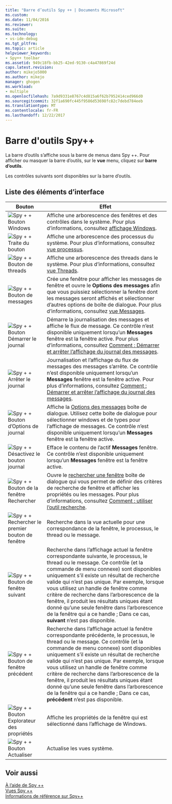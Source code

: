 ```yaml
---
title: "Barre d’outils Spy ++ | Documents Microsoft"
ms.custom: 
ms.date: 11/04/2016
ms.reviewer: 
ms.suite: 
ms.technology:
- vs-ide-debug
ms.tgt_pltfrm: 
ms.topic: article
helpviewer_keywords:
- Spy++ toolbar
ms.assetid: 949c18fb-bb25-42ed-9130-c4a47869f24d
caps.latest.revision: 
author: mikejo5000
ms.author: mikejo
manager: ghogen
ms.workload:
- multiple
ms.openlocfilehash: 7a9d9331e8767c4d815a6f62b7952414ced966d0
ms.sourcegitcommit: 32f1a690fc445f9586d53698fc82c7debd784eeb
ms.translationtype: MT
ms.contentlocale: fr-FR
ms.lasthandoff: 12/22/2017
---
```

# <a name="spy-toolbar"></a>Barre d'outils Spy++
La barre d’outils s’affiche sous la barre de menus dans Spy ++. Pour afficher ou masquer la barre d’outils, sur le **vue** menu, cliquez sur **barre d’outils**.  
  
 Les contrôles suivants sont disponibles sur la barre d’outils.  
  
## <a name="uielement-list"></a>Liste des éléments d’interface  
  
|Bouton|Effet|  
|------------|------------|  
|![Spy &#43; &#43; Bouton Windows](../debugger/media/icon_spy--_windows.gif "Icon_Spy ++ _Windows")|Affiche une arborescence des fenêtres et des contrôles dans le système. Pour plus d’informations, consultez [affichage Windows](../debugger/windows-view.md).|  
|![Spy &#43; &#43; Traite du bouton](../debugger/media/icon_spy--_processes.gif "Icon_Spy ++ _Processes")|Affiche une arborescence des processus du système. Pour plus d’informations, consultez [vue processus](../debugger/processes-view.md).|  
|![Spy &#43; &#43; Bouton de threads](../debugger/media/icon_spy--_threads.gif "Icon_Spy ++ _Threads")|Affiche une arborescence des threads dans le système. Pour plus d’informations, consultez [vue Threads](../debugger/threads-view.md).|  
|![Spy &#43; &#43; Bouton de messages](../debugger/media/icon_spy--_messages.gif "Icon_Spy ++ _Messages")|Crée une fenêtre pour afficher les messages de fenêtre et ouvre le **Options des messages** afin que vous puissiez sélectionner la fenêtre dont les messages seront affichés et sélectionner d’autres options de boîte de dialogue. Pour plus d’informations, consultez [vue Messages](../debugger/messages-view.md).|  
|![Spy &#43; &#43; Bouton Démarrer le journal](../debugger/media/icon_spy--_startlog.gif "Icon_Spy ++ _StartLog")|Démarre la journalisation des messages et affiche le flux de message. Ce contrôle n’est disponible uniquement lorsqu’un **Messages** fenêtre est la fenêtre active. Pour plus d’informations, consultez [Comment : Démarrer et arrêter l’affichage du journal des messages](../debugger/how-to-start-and-stop-the-message-log-display.md).|  
|![Spy &#43; &#43; Arrêter le journal](../debugger/media/icon_spy--_stoplog.gif "Icon_Spy ++ _StopLog")|Journalisation et l’affichage du flux de messages des messages s’arrête. Ce contrôle n’est disponible uniquement lorsqu’un **Messages** fenêtre est la fenêtre active. Pour plus d’informations, consultez [Comment : Démarrer et arrêter l’affichage du journal des messages](../debugger/how-to-start-and-stop-the-message-log-display.md).|  
|![Spy &#43; &#43; Bouton d’Options de journal](../debugger/media/icon_spy--_logoptions.gif "Icon_Spy ++ _LogOptions")|Affiche la [Options des messages](../debugger/message-options-dialog-box.md) boîte de dialogue. Utilisez cette boîte de dialogue pour sélectionner windows et de types pour l’affichage de messages. Ce contrôle n’est disponible uniquement lorsqu’un **Messages** fenêtre est la fenêtre active.|  
|![Spy &#43; &#43; Désactivez le bouton journal](../debugger/media/spy--_clearlog.gif "Spy ++ _ClearLog")|Efface le contenu de l’actif **Messages** fenêtre. Ce contrôle n’est disponible uniquement lorsqu’un **Messages** fenêtre est la fenêtre active.|  
|![Spy &#43; &#43; Bouton de la fenêtre Rechercher](../debugger/media/icon_spy--_findwindow.gif "Icon_Spy ++ _FindWindow")|Ouvre le [rechercher une fenêtre](../debugger/find-window-dialog-box.md) boîte de dialogue qui vous permet de définir des critères de recherche de fenêtre et afficher les propriétés ou les messages. Pour plus d’informations, consultez [Comment : utiliser l’outil recherche](../debugger/how-to-use-the-finder-tool.md).|  
|![Spy &#43; &#43; Rechercher le premier bouton de fenêtre](../debugger/media/icon_spy--_window.gif "Icon_Spy ++ _Window")|Recherche dans la vue actuelle pour une correspondance de la fenêtre, le processus, le thread ou le message.|  
|![Spy &#43; &#43; Bouton de fenêtre suivant](../debugger/media/icon_spy--_nextwindow.gif "Icon_Spy ++ _NextWindow")|Recherche dans l’affichage actuel la fenêtre correspondante suivante, le processus, le thread ou le message. Ce contrôle (et la commande de menu connexe) sont disponibles uniquement s’il existe un résultat de recherche valide qui n’est pas unique. Par exemple, lorsque vous utilisez un handle de fenêtre comme critère de recherche dans l’arborescence de la fenêtre, il produit les résultats uniques étant donné qu’une seule fenêtre dans l’arborescence de la fenêtre qui a ce handle ; Dans ce cas, **suivant** n’est pas disponible.|  
|![Spy &#43; &#43; Bouton de fenêtre précédent](../debugger/media/icon_spy--_prevwindow.gif "Icon_Spy ++ _PrevWindow")|Recherche dans l’affichage actuel la fenêtre correspondante précédente, le processus, le thread ou le message. Ce contrôle (et la commande de menu connexe) sont disponibles uniquement s’il existe un résultat de recherche valide qui n’est pas unique. Par exemple, lorsque vous utilisez un handle de fenêtre comme critère de recherche dans l’arborescence de la fenêtre, il produit les résultats uniques étant donné qu’une seule fenêtre dans l’arborescence de la fenêtre qui a ce handle ; Dans ce cas, **précédent** n’est pas disponible.|  
|![Spy &#43; &#43; Bouton Explorateur des propriétés](../debugger/media/icon_spy--_propexp.gif "Icon_Spy ++ _PropExp")|Affiche les propriétés de la fenêtre qui est sélectionné dans l’affichage de Windows.|  
|![Spy &#43; &#43; Bouton Actualiser](../debugger/media/icon_spy--_refresh.gif "Icon_Spy ++ _Refresh")|Actualise les vues système.|  
  
## <a name="see-also"></a>Voir aussi  
 [À l’aide de Spy ++](../debugger/using-spy-increment.md)   
 [Vues Spy ++](../debugger/spy-increment-views.md)   
 [Informations de référence sur Spy++](../debugger/spy-increment-reference.md)